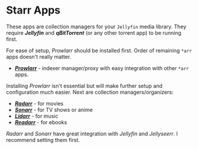 # Starr Apps
These apps are collection managers for your `Jellyfin` media library. They require ***Jellyfin*** and ***qBitTorrent*** (or any other torrent app) to be running first.

For ease of setup, *Prowlarr* should be installed first. Order of remaining `*arr` apps doesn't really matter.
- ***[Prowlarr](prowlarr)*** - indexer manager/proxy with easy integration with other `*arr` apps.

Installing *Prowlarr* isn't essential but will make further setup and configuration much easier. Next are collection managers/organizers:
- ***[Radarr](radarr)*** - for movies
- ***[Sonarr](sonarr)*** - for TV shows or anime
- ***[Lidarr](lidarr)*** - for music
- ***[Readarr](readarr)*** - for ebooks

*Radarr* and *Sonarr* have great integration with *Jellyfin* and *Jellyseerr*. I recommend setting them first.
